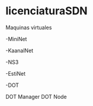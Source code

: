 # licenciaturaSDN

Maquinas virtuales

-MiniNet

-KaanalNet

-NS3

-EstiNet

-DOT

  DOT Manager
  DOT Node
